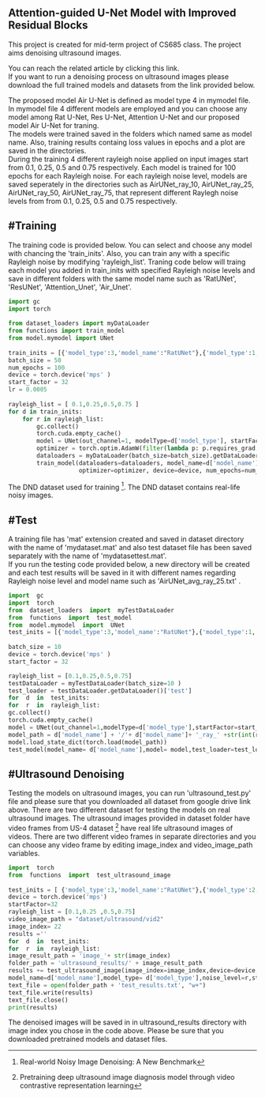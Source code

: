 
## Attention-guided U-Net Model with Improved Residual Blocks

<p> This project is created for mid-term project of CS685 class. The project aims denoising ultrasound images. <br>

You can reach the related article by clicking this link. <br>
If you want to run a denoising process on ultrasound images please download the full trained models and datasets from the link provided below. <br>


The proposed model Air U-Net is defined as model type 4 in mymodel file. In mymodel file 4 different models are employed and you can choose any model among Rat U-Net, Res U-Net, Attention U-Net and our proposed model Air U-Net for traning. <br>
The models were trained saved in the folders which named same as model name. Also, training results containg loss values in epochs and a plot are saved in the directories. <br>
During the training 4 different rayleigh noise applied on input images start from 0.1, 0.25, 0.5 and 0.75 respectively. Each model is trained for 100 epochs for each Rayleigh noise. For each rayleigh noise level, models are saved seperately in the directories such as AirUNet_ray_10, AirUNet_ray_25, AirUNet_ray_50, AirUNet_ray_75, that represent different Raylegh noise levels from from 0.1, 0.25, 0.5 and 0.75 respectively. <br>
 ## #Training

 The training code is provided below. You can select and choose any model with chancing the 'train_inits'. Also, you can train any with a specific Rayleigh noise by modifying 'rayleigh_list'. Traning code below will traing each model you added in train_inits with specified Rayleigh noise levels and save in different folders with the same model name such as 'RatUNet', 'ResUNet', 'Attention_Unet', 'Air_Unet'. 
```python
import gc
import torch
 
from dataset_loaders import myDataLoader
from functions import train_model  
from model.mymodel import UNet
 
train_inits = [{'model_type':3,'model_name':"RatUNet"},{'model_type':1,'model_name':"ResUNet"},{'model_type':2,'model_name':"Attention_Unet"},{'model_type': 4, 'model_name': "AirUNet"}]
batch_size = 50
num_epochs = 100
device = torch.device('mps' )
start_factor = 32
lr = 0.0005
 
rayleigh_list = [ 0.1,0.25,0.5,0.75 ] 
for d in train_inits:
    for r in rayleigh_list:
        gc.collect()
        torch.cuda.empty_cache()
        model = UNet(out_channel=1, modelType=d['model_type'], startFactor=start_factor).to(device=device) 
        optimizer = torch.optim.AdamW(filter(lambda p: p.requires_grad, model.parameters()), lr=lr , weight_decay=0.0003)
        dataloaders = myDataLoader(batch_size=batch_size).getDataLoader()
        train_model(dataloaders=dataloaders, model_name=d['model_name'], noise_level=r, model=model,
                    optimizer=optimizer, device=device, num_epochs=num_epochs)
```

The DND dataset used for training [^1]. The DND dataset contains real-life noisy images.  <br>

 ## #Test
A training file has 'mat' extension created and saved in dataset directory with the name of 'mydataset.mat' and also test dataset file has been saved separately with the name of 'mydatasettest.mat'. <br>
If you run the testing code provided below, a new directory will be created and each test results will be saved in it with different names regarding Rayleigh noise level and model name such as 'AirUNet_avg_ray_25.txt' . 

```python 
import  gc 
import  torch 
from  dataset_loaders  import  myTestDataLoader 
from  functions  import  test_model 
from  model.mymodel  import  UNet 
test_inits = [{'model_type':3,'model_name':"RatUNet"},{'model_type':1,'model_name':"ResUNet"},{'model_type':2,'model_name':"Attention_Unet"},{'model_type': 4, 'model_name': "AirUNet"}]
 
batch_size = 10 
device = torch.device('mps' ) 
start_factor = 32

rayleigh_list = [0.1,0.25,0.5,0.75] 
testDataLoader = myTestDataLoader(batch_size=10 ) 
test_loader = testDataLoader.getDataLoader()['test'] 
for  d  in  test_inits: 
for  r  in  rayleigh_list: 
gc.collect() 
torch.cuda.empty_cache() 
model = UNet(out_channel=1,modelType=d['model_type'],startFactor=start_factor).to(device=device) 
model_path = d['model_name'] + '/'+ d['model_name']+ '_ray_' +str(int(r*100)) 
model.load_state_dict(torch.load(model_path)) 
test_model(model_name= d['model_name'],model= model,test_loader=test_loader,noise_level =r,device= device) 
```

 ## #Ultrasound Denoising
Testing the models on ultrasound images, you can run 'ultrasound_test.py' file and please sure that you downloaded all dataset from google drive link above. There are two different dataset for testing the models on real ultrasound images. The ultrasound images provided in dataset folder have video frames from US-4 dataset [^2] have real life ultrasound images of videos. There are two different video frames in separate directories and you can choose any video frame by editing image_index and video_image_path variables. 

```python  
import  torch 
from  functions  import  test_ultrasound_image
 
test_inits = [ {'model_type':3,'model_name':"RatUNet"},{'model_type':2,'model_name':"Attention_Unet"} ,{'model_type':1,'model_name':"ResUNet"},{'model_type': 4, 'model_name': "AirUNet"}] 
device = torch.device('mps') 
startFactor=32 
rayleigh_list = [0.1,0.25 ,0.5,0.75] 
video_image_path = "dataset/ultrasound/vid2" 
image_index= 22 
results ='' 
for  d  in  test_inits: 
for  r  in  rayleigh_list: 
image_result_path = 'image_'+ str(image_index) 
folder_path = 'ultrasound_results/' + image_result_path 
results += test_ultrasound_image(image_index=image_index,device=device, 
model_name=d['model_name'],model_type= d['model_type'],noise_level=r,startFactor=startFactor, video_image_path=video_image_path) 
text_file = open(folder_path + 'test_results.txt', "w+") 
text_file.write(results) 
text_file.close() 
print(results)
```
The denoised images will be saved in in ultrasound_results directory with image index you chose in the code above. Please be sure that you downloaded pretrained models and dataset files. 

[^1]: Real-world Noisy Image Denoising: A New Benchmark
 [^2]: Pretraining deep ultrasound image diagnosis model through video contrastive representation learning
